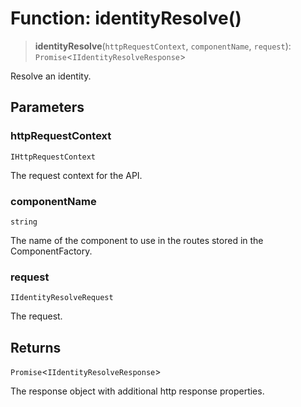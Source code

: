 # Function: identityResolve()

> **identityResolve**(`httpRequestContext`, `componentName`, `request`): `Promise`\<`IIdentityResolveResponse`\>

Resolve an identity.

## Parameters

### httpRequestContext

`IHttpRequestContext`

The request context for the API.

### componentName

`string`

The name of the component to use in the routes stored in the ComponentFactory.

### request

`IIdentityResolveRequest`

The request.

## Returns

`Promise`\<`IIdentityResolveResponse`\>

The response object with additional http response properties.
